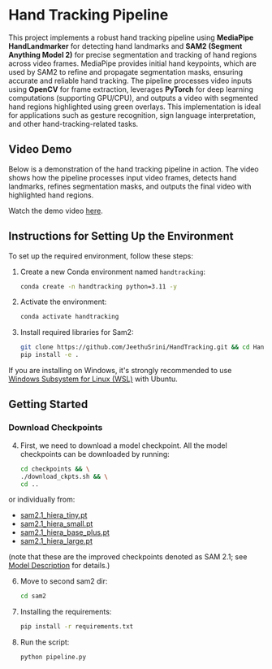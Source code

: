 # Hand Tracking Pipeline

This project implements a robust hand tracking pipeline using **MediaPipe HandLandmarker** for detecting hand landmarks and **SAM2 (Segment Anything Model 2)** for precise segmentation and tracking of hand regions across video frames. MediaPipe provides initial hand keypoints, which are used by SAM2 to refine and propagate segmentation masks, ensuring accurate and reliable hand tracking. The pipeline processes video inputs using **OpenCV** for frame extraction, leverages **PyTorch** for deep learning computations (supporting GPU/CPU), and outputs a video with segmented hand regions highlighted using green overlays. This implementation is ideal for applications such as gesture recognition, sign language interpretation, and other hand-tracking-related tasks.

## Video Demo

Below is a demonstration of the hand tracking pipeline in action. The video shows how the pipeline processes input video frames, detects hand landmarks, refines segmentation masks, and outputs the final video with highlighted hand regions.


Watch the demo video [here](https://drive.google.com/file/d/1NhKWTdGmIXRuuJFRPUTKTe9AI5u_fuJi/view?usp=sharing).

## Instructions for Setting Up the Environment

To set up the required environment, follow these steps:

1. Create a new Conda environment named `handtracking`:
   ```bash
   conda create -n handtracking python=3.11 -y
   ```

2. Activate the environment:
   ```bash
   conda activate handtracking
    ```
3. Install required libraries for Sam2:
   ```bash
   git clone https://github.com/JeethuSrini/HandTracking.git && cd HandTracking
   pip install -e .
   ```

If you are installing on Windows, it's strongly recommended to use [Windows Subsystem for Linux (WSL)](https://learn.microsoft.com/en-us/windows/wsl/install) with Ubuntu.

## Getting Started

### Download Checkpoints

4. First, we need to download a model checkpoint. All the model checkpoints can be downloaded by running:

   ```bash
   cd checkpoints && \
   ./download_ckpts.sh && \
   cd ..
   ```

or individually from:

- [sam2.1_hiera_tiny.pt](https://dl.fbaipublicfiles.com/segment_anything_2/092824/sam2.1_hiera_tiny.pt)
- [sam2.1_hiera_small.pt](https://dl.fbaipublicfiles.com/segment_anything_2/092824/sam2.1_hiera_small.pt)
- [sam2.1_hiera_base_plus.pt](https://dl.fbaipublicfiles.com/segment_anything_2/092824/sam2.1_hiera_base_plus.pt)
- [sam2.1_hiera_large.pt](https://dl.fbaipublicfiles.com/segment_anything_2/092824/sam2.1_hiera_large.pt)

(note that these are the improved checkpoints denoted as SAM 2.1; see [Model Description](#model-description) for details.)


6. Move to second sam2 dir:
    ```bash
    cd sam2
    ```

5. Installing the requirements:
    ```bash
    pip install -r requirements.txt
    ```

6. Run the script:
    ```bash
    python pipeline.py
    ```




